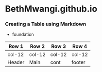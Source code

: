 # BethMwangi.github.io

### Creating a Table using Markdown
+ foundation

| Row 1  |  Row 2  | Row 3  | Row 4  |
| -----  | ------- |------- |--------|
|col-12  | col-12  | col-12 | col-12 |
| Header | Main    | cont   | footer |

